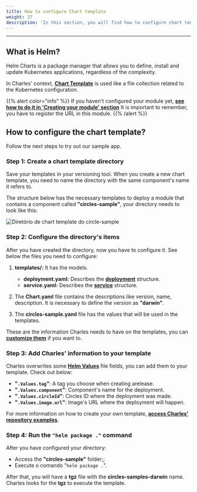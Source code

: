```yaml
---
title: How to configure Chart template
weight: 37
description: 'In this section, you will find how to configure chart template.'
---
```


---

## **What is Helm?**

Helm Charts is a package manager that allows you to define, install and update Kubernetes applications, regardless of the complexity.

In Charles' context,  [**Chart Template**](https://helm.sh/docs/chart_template_guide/getting_started/) is used like a file collection related to the Kubernetes configuration.

{{% alert color="info" %}}
If you haven't configured your module yet, [**see how to do it in 'Creating your module' section**](/get-started/creating-your-first-module/overview/) It is important to remember, you have to register the URL in this module. 
{{% /alert %}}

## **How to configure the chart template?** 

Follow the next steps to try out our sample app.


### **Step 1: Create a chart template directory**

Save your templates in your versioning tool. When you create a new chart template, you need to name the directory with the same component's name it refers to. 

The structure below has the necessary templates to deploy a module that contains a component called **"circles-sample"**, your directory needs to look like this: 

![ Diret&#xF3;rio de chart template do circle-sample](/shared/screen-shot-2020-08-13-at-09.16.04.png)

### **Step 2: Configure the directory's items** 

After you have created the directory, now you have to configure it. See below the files you need to configure: 

1. **templates/:** It has the models.
    * **deployment.yaml:** Describes the [**deployment**](https://kubernetes.io/docs/concepts/workloads/controllers/deployment/) structure.
    * **service.yaml:** Describes the [**service**](https://kubernetes.io/docs/concepts/services-networking/service/) structure. 

2. The **Chart.yaml** file contains the descriptions like version, name, description. It is necessary to define the version as **"darwin"**. 

3. The **circles-sample.yaml** file has the values that will be used in the templates. 

These are the information Charles needs to have on the templates, you can [**customize them**](https://github.com/ZupIT/charlescd/tree/main/samples/circles/circles-sample/templates) if you want to.  

### **Step 3: Add Charles' information to your template** 
Charles overwrites some [**Helm Values**](https://helm.sh/docs/chart_template_guide/values_files/) file fields, you can add them to your template. Check out below: 

- **"`.Values.tag`"**: A tag you choose when creating arelease.
- **"`.Values.component`"**: Component's name for the deployment.
- **"`.Values.circleId`"**: Circles ID where the deployment was made. 
- **"`.Values.image.url`"**: Image's URL where the deployment will happen.

For more information on how to create your own template, [**access Charles' repository examples**](https://github.com/ZupIT/charlescd/tree/main/samples/circles/circles-sample/templates).

### **Step 4:  Run the `"helm package ."` command** 

After you have configured your directory:
- Access the **"circles-sample"** folder;;
- Execute o comando "`helm package .`".  

After that, you will have a **tgz** file with the **circles-samples-darwin** name. Charles looks for the **tgz** to execute the template.